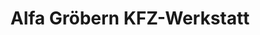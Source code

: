 ---
title: "Alfa Gröbern KFZ-Werkstatt"
url: /niederau/alfa-groebern-kfz-werkstatt/
shop: Autowerkstatt
---